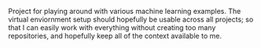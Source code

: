 Project for playing around with various machine learning examples. The virtual enviornment setup should hopefully be usable across all projects; so that I can easily work with everything without creating too many repositories, and hopefully keep all of the context available to me.
